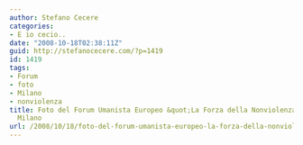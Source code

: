 ```yaml
---
author: Stefano Cecere
categories:
- E io cecio..
date: "2008-10-18T02:38:11Z"
guid: http://stefanocecere.com/?p=1419
id: 1419
tags:
- Forum
- foto
- Milano
- nonviolenza
title: Foto del Forum Umanista Europeo &quot;La Forza della Nonviolenza&quot; &#8211;
  Milano
url: /2008/10/18/foto-del-forum-umanista-europeo-la-forza-della-nonviolenza-milano/
---
```


